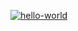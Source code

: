 [![hello-world](https://github.com/Dmitry-Perexozhev/hexlet-git/actions/workflows/hello-world.yml/badge.svg)](https://github.com/Dmitry-Perexozhev/hexlet-git/actions/workflows/hello-world.yml)

